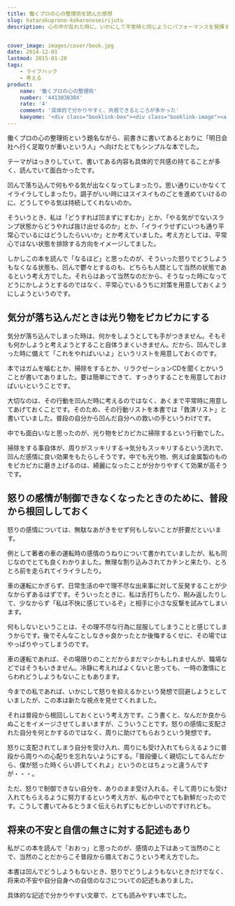 ```yaml
---
title: 働くプロの心の整理術を読んだ感想
slug: hatarakuprono-kokoronoseirijutu
description: 心の中が乱れた時に、いかにして平常時と同じようにパフォーマンスを発揮するかという本です。凹んだり、イライラしたり、そういった心のざわつきを当然のことと受け入れ、普段から備えておく。分かりやすい具体例で分かりやすく面白い本でした。


cover_image: images/cover/book.jpg
date: 2014-12-01
lastmod: 2015-01-20
tags: 
    - ライフハック
    - 考える
product:
    name: '働くプロの心の整理術'
    number: '441303838X'
    rate: '4'
    comment: '具体的で分かりやすく、共感できるところが多かった'
    kaeyome: '<div class="booklink-box"><div class="booklink-image"><a href="http://www.amazon.co.jp/exec/obidos/asin/441303838X/illusionspace-22/" rel="nofollow" target="_blank"><img src="http://ecx.images-amazon.com/images/I/51JGyBl7y9L._SL160_.jpg" style="border: none;" /></a></div><div class="booklink-info"><div class="booklink-name"><a href="http://www.amazon.co.jp/exec/obidos/asin/441303838X/illusionspace-22/" rel="nofollow" target="_blank">働くプロの心の整理術</a><div class="booklink-powered-date">posted with <a href="http://yomereba.com" rel="nofollow" target="_blank">ヨメレバ</a></div></div><div class="booklink-detail">長野 慶太 青春出版社 2012-04-25    </div><div class="booklink-link2"><div class="shoplinkamazon"><a href="http://www.amazon.co.jp/exec/obidos/asin/441303838X/illusionspace-22/" rel="nofollow" target="_blank" title="アマゾン" >Amazon</a></div><div class="shoplinkkindle"><a href="http://www.amazon.co.jp/gp/search?keywords=%93%AD%82%AD%83v%83%8D%82%CC%90S%82%CC%90%AE%97%9D%8Fp&__mk_ja_JP=%83J%83%5E%83J%83i&url=node%3D2275256051&tag=illusionspace-22" rel="nofollow" target="_blank" >Kindle</a></div><div class="shoplinkrakuten"><a href="http://hb.afl.rakuten.co.jp/hgc/11acbc01.369b1bf6.11acbc02.cabf9fe9/?pc=http%3A%2F%2Fbooks.rakuten.co.jp%2Frb%2F11671595%2F%3Fscid%3Daf_ich_link_urltxt%26m%3Dhttp%3A%2F%2Fm.rakuten.co.jp%2Fev%2Fbook%2F" rel="nofollow" target="_blank" title="楽天ブックス" >楽天ブックス</a></div>                  	  	  	  	</div></div><div class="booklink-footer"></div></div>'
---
```


働くプロの心の整理術という題名ながら、前書きに書いてあるとおりに「明日会社へ行く足取りが重いという人」へ向けたとてもシンプルな本でした。

テーマがはっきりしていて、書いてある内容も具体的で共感の持てることが多く、読んでいて面白かったです。

凹んで落ち込んで何もやる気が出なくなってしまったり。思い通りにいかなくてイライラしてしまったり。調子がいい時にはスイスイものごとを進めていけるのに、どうしてやる気は持続してくれないのか。

そういうとき、私は「どうすれば凹まずにすむか」とか、「やる気がでないスランプ状態からどうやれば抜け出せるのか」とか、「イライラせずにいつも通り平常心でいるにはどうしたらいいか」とか考えていました。考え方としては、平常心ではない状態を排除する方向をイメージしてました。

しかしこの本を読んで「なるほど」と思ったのが、そういった怒りでどうしようもなくなる状態も、凹んで鬱々とするのも、どちらも人間として当然の状態であるという考え方でした。それらはあって当然なのだから、そうなった時になってどうにかしようとするのではなく、平常心でいるうちに対策を用意しておくようにしようというのです。


## 気分が落ち込んだときは光り物をピカピカにする


気分が落ち込んでしまった時は、何かをしようとしても手がつきません。そもそも何かしようと考えようとすること自体うまくいきません。だから、凹んでしまった時に備えて「これをやればいいよ」というリストを用意しておくのです。

本ではガムを噛むとか、掃除をするとか、リラクゼーションCDを聞くとかいうことが書いてありました。要は簡単にできて、すっきりすることを用意しておけばいいということです。

大切なのは、その行動を凹んだ時に考えるのではなく、あくまで平常時に用意してあげておくことです。そのため、その行動リストを本書では「救済リスト」と書いていました。普段の自分から凹んだ自分への救いの手というわけです。

中でも面白いなと思ったのが、光り物をピカピカに掃除するという行動でした。

掃除をする事自体が、周りがスッキリする→気分もスッキリするという流れで、凹んだ感情に良い効果をもたらしそうです。中でも光り物、例えば金属製のものをピカピカに磨き上げるのは、綺麗になったことが分かりやすくて効果が高そうです。


## 怒りの感情が制御できなくなったときのために、普段から根回ししておく


怒りの感情については、無駄なあがきをせず何もしないことが肝要だといいます。

例として著者の車の運転時の感情のうねりについて書かれていましたが、私も同じなのでとても良くわかりました。無理な割り込みされてカチンと来たり、とろとろ前を走られてイライラしたり。

車の運転にかぎらず、日常生活の中で理不尽な出来事に対して反発することが少なからずあるはずです。そういったときに、私は舌打ちしたり、睨み返したりして、少なからず「私は不快に感じているぞ」と相手に小さな反撃を試みてしまいます。

何もしないということは、その理不尽な行為に屈服してしまうことと感じてしまうからです。後でそんなことしなきゃ良かったとか後悔するくせに、その場ではやっぱりやってしまうのです。

車の運転であれば、その場限りのことだからまだマシかもしれませんが、職場などではそうもいきません。冷静に考えればよくないと思っても、一時の激情にとらわれどうしようもないこともあります。

今までの私であれば、いかにして怒りを抑えるかという発想で回避しようとしていましたが、この本は新たな視点を見せてくれました。

それは普段から根回ししておくという考え方です。こう書くと、なんだか良からぬことをイメージさせてしまいますが、こういうことです。怒りの感情に支配された自分を何とかするのではなく、周りに助けてもらおうという発想です。

怒りに支配されてしまう自分を受け入れ、周りにも受け入れてもらえるように普段から周りへの心配りを忘れないようにする。「普段優しく親切にしてるんだから、僕が怒った時くらい許してくれよ」というのとはちょっと違うんですが・・・。

ただ、怒りで制御できない自分を、ありのまま受け入れる。そして周りにも受け入れてもらえるように努力するという考え方が、私の中でとても新鮮だったのです。こうして書いてみるとうまく伝えられずにもどかしいのですけれども。


## 将来の不安と自信の無さに対する記述もあり


私がこの本を読んで「おおっ」と思ったのが、感情の上下はあって当然のことで、当然のことだからこそ普段から備えておこうという考え方でした。

本書は凹んでどうしようもないとき、怒りでどうしようもないときだけでなく、将来の不安や自分自身への自信のなさについての記述もありました。

具体的な記述で分かりやすい文章で、とても読みやすい本でした。


  